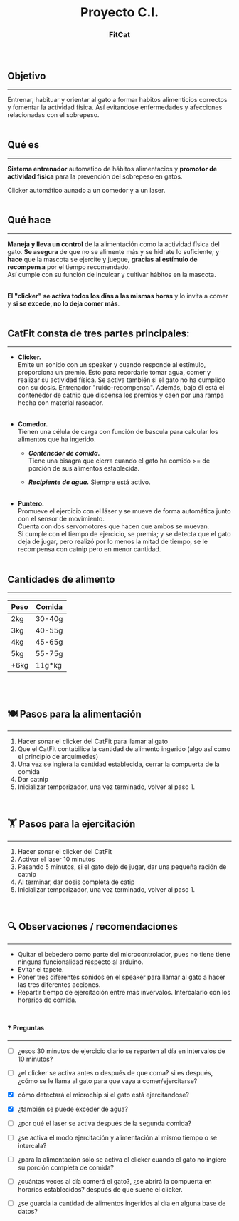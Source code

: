 # <center> Proyecto C.I.</center>

### <center> FitCat </center> <br><br>

## **Objetivo**
---
Entrenar, habituar y orientar al gato a formar habitos alimenticios correctos y fomentar la actividad física. Así evitandose enfermedades y afecciones relacionadas con el sobrepeso.<br><br>

## **Qué es** 
---
**Sistema entrenador** automatico de hábitos alimentacios y **promotor de actividad física** para la prevención del sobrepeso en gatos.

Clicker automático aunado a un comedor y a un laser. <br><br>

## **Qué hace**
---
**Maneja y lleva un control** de la alimentación como la actividad física del gato. **Se asegura** de que no se alimente más y se hidrate lo suficiente; y **hace** que la mascota se ejercite y juegue, **gracias al estímulo de recompensa** por el tiempo recomendado.      
Así cumple con su función de inculcar y cultivar hábitos en la mascota.<br><br>

**El "clicker" se activa todos los días a las mismas horas** y lo invita a comer y **si se excede, no lo deja comer más**.<br><br>

## **CatFit consta de tres partes principales:**
---
* **Clicker.**  
Emite un sonido con un speaker y cuando responde al estímulo, proporciona un premio. Esto para recordarle tomar agua, comer y realizar su actividad física. Se activa también si el gato no ha cumplido con su dosis.
Entrenador "ruido-recompensa". 
Además, bajo él está el contenedor de catnip que dispensa los premios y caen por una rampa hecha con material rascador. <br><br>

* **Comedor.**  
Tienen una célula de carga con función de bascula para calcular los alimentos que ha ingerido.

    * ***Contenedor de comida.***   
    Tiene una bisagra que cierra cuando el gato ha comido >= de porción de sus alimentos establecida.

    * ***Recipiente de agua.*** Siempre está activo. <br><br>

* **Puntero.**  
Promueve el ejercicio con el láser y se mueve de forma automática junto con el sensor de movimiento.  
Cuenta con dos servomotores que hacen que ambos se muevan.  
Si cumple con el tiempo de ejercicio, se premia; y se detecta que el gato deja de jugar, pero realizó por lo menos la mitad de tiempo, se le recompensa con catnip pero en menor cantidad.<br><br>

## **Cantidades de alimento**
---
| Peso  | Comida |
| ----- | ------ |
| 2kg   | 30-40g |
| 3kg   | 40-55g |
| 4kg   | 45-65g |
| 5kg   | 55-75g |
| +6kg  | 11g*kg|

<br><br>

## 🍽️ **Pasos para la alimentación**

---

1. Hacer sonar el clicker del CatFit para llamar al gato
3. Que el CatFit contabilice la cantidad de alimento ingerido (algo así como el principio de arquimedes)
4. Una vez se ingiera la cantidad establecida, cerrar la compuerta de la comida
5. Dar catnip
6. Inicializar temporizador, una vez terminado, volver al paso 1.

<br>

## 🏋️ **Pasos para la ejercitación**

---

1. Hacer sonar el clicker del CatFit
2. Activar el laser 10 minutos
3. Pasando 5 minutos, si el gato dejó de jugar, dar una pequeña ración de catnip
4. Al terminar, dar dosis completa de catip
6. Inicializar temporizador, una vez terminado, volver al paso 1.

<br>

## 🔍 **Observaciones / recomendaciones**

---

* Quitar el bebedero como parte del microcontrolador, pues no tiene tiene ninguna funcionalidad respecto al arduino.
* Evitar el tapete.
* Poner tres diferentes sonidos en el speaker para llamar al gato a hacer las tres diferentes acciones.
* Repartir tiempo de ejercitación entre más invervalos. Intercalarlo con los horarios de comida.
<br>

❓ **Preguntas**

---

- [ ] ¿esos 30 minutos de ejercicio diario se reparten al día en intervalos de 10 minutos?
- [ ] ¿el clicker se activa antes o después de que coma? si es después, ¿cómo se le llama al gato para que vaya a comer/ejercitarse?
- [x] cómo detectará el microchip si el gato está ejercitandose?
- [x] ¿también se puede exceder de agua?
- [ ] ¿por qué el laser se activa después de la segunda comida?
- [ ] ¿se activa el modo ejercitación y alimentación al mismo tiempo o se intercala?
- [ ] ¿para la alimentación sólo se activa el clicker cuando el gato no ingiere su porción completa de comida?
- [ ] ¿cuántas veces al día comerá el gato?, ¿se abrirá la compuerta en horarios establecidos? después de que suene el clicker.
- [ ] ¿se guarda la cantidad de alimentos ingeridos al día en alguna base de datos?

